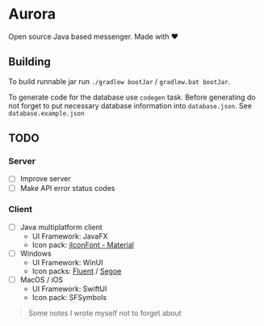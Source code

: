 # Aurora

Open source Java based messenger.
Made with :heart:

## Building

To build runnable jar run `./gradlew bootJar` / `gradlew.bat bootJar`.

To generate code for the database use `codegen` task. 
Before generating do not forget to put necessary database information into `database.json`.
See `database.example.json`

## TODO

### Server
- [ ] Improve server
- [ ] Make API error status codes

### Client
- [ ] Java multiplatform client
  - UI Framework: JavaFX
  - Icon pack: [jIconFont - Material](http://jiconfont.github.io)
- [ ] Windows
  - UI Framework: WinUI
  - Icon packs: [Fluent](https://github.com/microsoft/fluentui-system-icons) / [Segoe](https://learn.microsoft.com/en-us/windows/apps/design/style/icons)
- [ ] MacOS / iOS
  - UI Framework: SwiftUI
  - Icon pack: SFSymbols

> Some notes I wrote myself not to forget about
